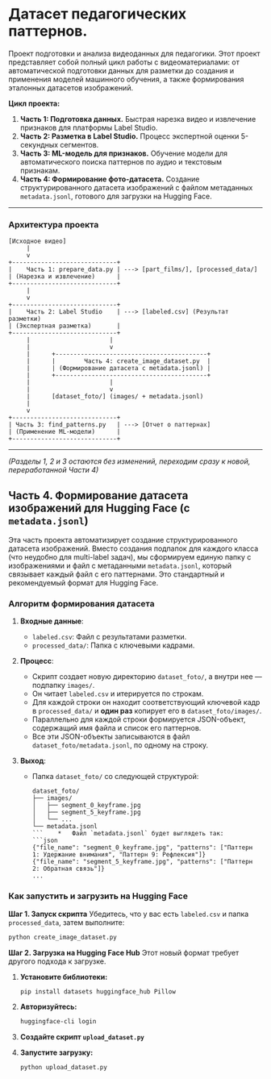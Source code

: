 # Датасет педагогических паттернов.
Проект подготовки и анализа видеоданных для педагогики. Этот проект представляет собой полный цикл работы с видеоматериалами: от автоматической подготовки данных для разметки до создания и применения моделей машинного обучения, а также формирования эталонных датасетов изображений.

**Цикл проекта:**
1.  **Часть 1: Подготовка данных.** Быстрая нарезка видео и извлечение признаков для платформы Label Studio.
2.  **Часть 2: Разметка в Label Studio.** Процесс экспертной оценки 5-секундных сегментов.
3.  **Часть 3: ML-модель для признаков.** Обучение модели для автоматического поиска паттернов по аудио и текстовым признакам.
4.  **Часть 4: Формирование фото-датасета.** Создание структурированного датасета изображений с файлом метаданных `metadata.jsonl`, готового для загрузки на Hugging Face.

---

### Архитектура проекта

```
[Исходное видео]
     |
     v
+-----------------------------+
|    Часть 1: prepare_data.py | ---> [part_films/], [processed_data/]
| (Нарезка и извлечение)      |
+-----------------------------+
     |
     v
+-----------------------------+
|    Часть 2: Label Studio    | ---> [labeled.csv] (Результат разметки)
| (Экспертная разметка)       |
+-----------------------------+
     |                      |
     |                      v
     |      +------------------------------------------+
     |      |        Часть 4: create_image_dataset.py  |
     |      | (Формирование датасета с metadata.jsonl) |
     |      +------------------------------------------+
     |                      |
     |                      v
     |      [dataset_foto/] (images/ + metadata.jsonl)
     |
     v
+-----------------------------+
| Часть 3: find_patterns.py   | ---> [Отчет о паттернах]
| (Применение ML-модели)      |
+-----------------------------+
```
---
*(Разделы 1, 2 и 3 остаются без изменений, переходим сразу к новой, переработанной Части 4)*

## Часть 4. Формирование датасета изображений для Hugging Face (с `metadata.jsonl`)

Эта часть проекта автоматизирует создание структурированного датасета изображений. Вместо создания подпапок для каждого класса (что неудобно для multi-label задач), мы сформируем единую папку с изображениями и файл с метаданными `metadata.jsonl`, который связывает каждый файл с его паттернами. Это стандартный и рекомендуемый формат для Hugging Face.

### Алгоритм формирования датасета

1.  **Входные данные**:
    *   `labeled.csv`: Файл с результатами разметки.
    *   `processed_data/`: Папка с ключевыми кадрами.

2.  **Процесс**:
    *   Скрипт создает новую директорию `dataset_foto/`, а внутри нее — подпапку `images/`.
    *   Он читает `labeled.csv` и итерируется по строкам.
    *   Для каждой строки он находит соответствующий ключевой кадр в `processed_data/` и **один раз** копирует его в `dataset_foto/images/`.
    *   Параллельно для каждой строки формируется JSON-объект, содержащий имя файла и список его паттернов.
    *   Все эти JSON-объекты записываются в файл `dataset_foto/metadata.jsonl`, по одному на строку.

3.  **Выход**:
    *   Папка `dataset_foto/` со следующей структурой:
        ```
        dataset_foto/
        ├── images/
        │   ├── segment_0_keyframe.jpg
        │   ├── segment_5_keyframe.jpg
        │   └── ...
        └── metadata.jsonl
        ```    *   Файл `metadata.jsonl` будет выглядеть так:
        ```json
        {"file_name": "segment_0_keyframe.jpg", "patterns": ["Паттерн 1: Удержание внимания", "Паттерн 9: Рефлексия"]}
        {"file_name": "segment_5_keyframe.jpg", "patterns": ["Паттерн 2: Обратная связь"]}
        ...
        ```


### Как запустить и загрузить на Hugging Face

**Шаг 1. Запуск скрипта**
Убедитесь, что у вас есть `labeled.csv` и папка `processed_data`, затем выполните:
```bash
python create_image_dataset.py
```

**Шаг 2. Загрузка на Hugging Face Hub**
Этот новый формат требует другого подхода к загрузке.

1.  **Установите библиотеки:**
    ```bash
    pip install datasets huggingface_hub Pillow
    ```

2.  **Авторизуйтесь:**
    ```bash
    huggingface-cli login
    ```

3.  **Создайте скрипт `upload_dataset.py`**
    

4.  **Запустите загрузку:**
    ```bash
    python upload_dataset.py

    ```

